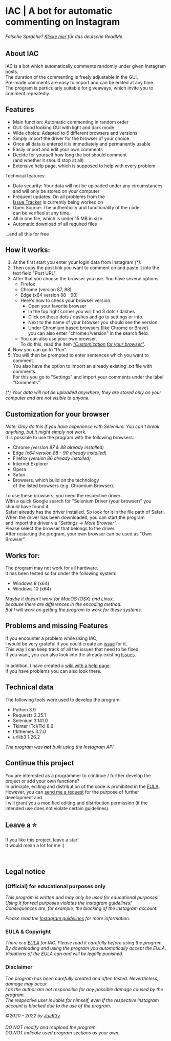 # IAC | A bot for automatic commenting on Instagram

###### _Falsche Sprache? [Klicke hier](README_DE.md) für das deutsche ReadMe._

## About IAC
IAC is a bot which automatically comments randomly under given Instagram posts.
<br>The duration of the commenting is freely adjustable in the GUI.
<br>Pre-made comments are easy to import and can be edited at any time.
<br>The program is particularly suitable for giveaways, which invite you to comment repeatedly.


## Features
- Main function: Automatic commenting in random order
- GUI: Good looking GUI with light and dark mode
- Wide choice: Adapted to 6 different browsers and versions
- Simply import the driver for the browser of your choice
- Once all data is entered it is immediately and permanently usable
- Easily import and edit your own comments
- Decide for yourself how long the bot should comment<br>(and whether it should stop at all)
- Extensive help page, which is supposed to help with every problem

Technical features:
- Data security: Your data will not be uploaded under any circumstances
  <br>and will only be stored on your computer
- Frequent updates: On all problems from the
  <br>[Issue Tracker](https://github.com/JueK3y/Instagram-automated-commenting/issues) is currently being worked on
- Open Source: The authenticity and functionality of the code
<br>can be verified at any time.
- All in one file, which is under 15 MB in size
- Automatic download of all required files

...and all this for free


## How it works:
1. At the first start you enter your login data from Instagram _(*)_.
2. Then copy the post link you want to comment on and paste it into the text field "Post URL".
3. After that you choose the browser you use. You have several options:
    - Firefox
    - Chrome (version 87, 88)
    - Edge (x64 version 88 - 90)
    - Here's how to check your browser version:
      - Open your favorite browser
      - In the top right corner you will find 3 dots / dashes
      - Click on these dots / dashes and go to settings or info.
      - Next to the name of your browser you should see the version.
      - Under Chromium based browsers (like Chrome or Brave)
        <br>you can also enter "chrome://version" in the search field.
    - You can also use your own browser.<br>To do this, read the item _["Customization for your browser"](https://github.com/JueK3y/Instagram-automated-commenting/blob/main/README.md#customization-for-your-browser)_.
4. Now you can go to "Run".
5. You will then be prompted to enter sentences which you want to comment.
   <br>You also have the option to import an already existing .txt file with comments.
   <br>For this you go to "Settings" and import your comments under the label "Comments".

_(*) Your data will not be uploaded anywhere, they are stored only on your computer and are not visible to anyone._


## Customization for your browser
_Note: Only do this if you have experience with Selenium.
You can't break anything, but it might simply not work._
<br>It is possible to use the program with the following browsers:
- Chrome _(version 87 & 88 already installed)_
- Edge _(x64 version 88 - 90 already installed)_
- Firefox _(version 86 already installed)_
- Internet Explorer
- Opera
- Safari
- Browsers, which build on the technology<br>of the listed browsers (e.g. Chromium Browser).

To use these browsers, you need the respective driver.
<br>With a quick Google search for "Selenium Driver (your browser)" you should have found it.
<br>Safari already has the driver installed. So look for it in the file path of Safari.
<br>When the driver has been downloaded, you can start the program
<br>and import the driver via _"Settings -> More Browser"_.
<br>Please select the browser that belongs to the driver.
<br>After restarting the program, your own browser can be used as "Own Browser".


## Works for:
The program may not work for all hardware.
<br>It has been tested so far under the following system:
- Windows 8 (x64)
- Windows 10 (x64)

_Maybe it doesn't work for MacOS (OSX) and Linux,
<br>because there are differences in the encoding method.
<br>But I will work on getting the program to work for these systems._


## Problems and missing Features
If you encounter a problem while using IAC,
<br>I would be very grateful if you could create an [issue](https://github.com/JueK3y/Instagram-automated-commenting/issues) for it.
<br>This way I can keep track of all the issues that need to be fixed.
<br> If you want, you can also look into the already existing [Issues](https://github.com/JueK3y/Instagram-automated-commenting/issues).
<br>
<br>In addition, I have created a [wiki with a help page](https://github.com/JueK3y/Instagram-automated-commenting/wiki).
<br>If you have problems you can also look there.


## Technical data
The following tools were used to develop the program:

- Python 3.9
- Requests 2.25.1
- Selenium 3.141.0
- Tkinter (Tcl/Tk) 8.6
- ttkthemes 3.2.0
- urllib3 1.26.2

_The program was **not** built using the Instagram API._


## Continue this project
You are interested as a programmer to continue / further develop the project or add your own functions?
<br>In principle, editing and distribution of the code is prohibited in the [EULA](https://github.com/JueK3y/Instagram-automated-commenting/wiki/EULA).
<br>However, you can [send me a request](https://juek3y.com/de/contact/business) for the purpose of further development and
<br>I will grant you a modified editing and distribution permission (if the intended use does not violate certain guidelines).


## Leave a ⭐
If you like this project, leave a star!
<br>It would mean a lot for me :)

<br>

## Legal notice
### (Official) for educational purposes only
_This program is written and may only be used for educational purposes!
<br>Using it for real purposes violates the Instagram guidelines!
<br>Consequences are, for example, the blocking of the Instagram account._

_Please read the [Instagram guidelines](https://help.instagram.com/477434105621119/Instagram) for more information._


### EULA & Copyright
_There is a [EULA](EULA.md) for IAC. Please read it carefully before using the program.
<br>By downloading and using the program you automatically accept the EULA.
<br>Violations of the EULA can and will be legally punished._


### Disclaimer
_The program has been carefully created and often tested. Nevertheless, damage may occur.
<br>I as the author am not responsible for any possible damage caused by the program.
<br>The respective user is liable for himself, even if the respective Instagram account is blocked due to the use of the program._


_©2020 - 2022 by [JueK3y](https://juek3y.com)_

###### _DO NOT modify and reupload the program.<br>DO NOT indicate used program sections as your own._
